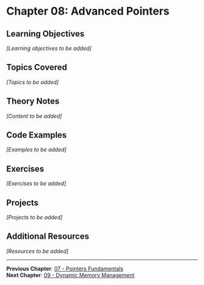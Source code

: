 # Chapter 08: Advanced Pointers

## Learning Objectives
*[Learning objectives to be added]*

## Topics Covered
*[Topics to be added]*

## Theory Notes
*[Content to be added]*

## Code Examples
*[Examples to be added]*

## Exercises
*[Exercises to be added]*

## Projects
*[Projects to be added]*

## Additional Resources
*[Resources to be added]*

---
**Previous Chapter**: [07 - Pointers Fundamentals](07-pointers-fundamentals.md)  
**Next Chapter**: [09 - Dynamic Memory Management](09-dynamic-memory-management.md)
